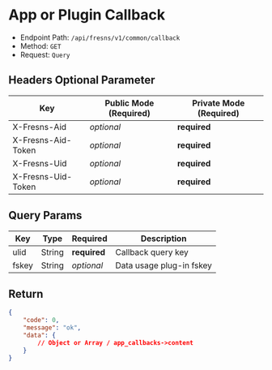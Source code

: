 # App or Plugin Callback

- Endpoint Path: `/api/fresns/v1/common/callback`
- Method: `GET`
- Request: `Query`

## Headers Optional Parameter

| Key | Public Mode (Required) | Private Mode (Required) |
| --- | --- | --- |
| X-Fresns-Aid | *optional* | **required** |
| X-Fresns-Aid-Token | *optional* | **required** |
| X-Fresns-Uid | *optional* | **required** |
| X-Fresns-Uid-Token | *optional* | **required** |

## Query Params

| Key | Type | Required | Description |
| --- | --- | --- | --- |
| ulid | String | **required** | Callback query key |
| fskey | String | *optional* | Data usage plug-in fskey |

## Return

```json
{
    "code": 0,
    "message": "ok",
    "data": {
        // Object or Array / app_callbacks->content
    }
}
```
